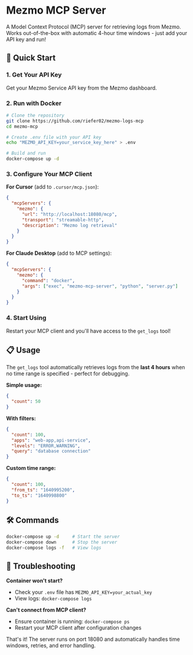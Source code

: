 # Mezmo MCP Server

A Model Context Protocol (MCP) server for retrieving logs from Mezmo. Works out-of-the-box with automatic 4-hour time windows - just add your API key and run!

## 🚀 Quick Start

### 1. Get Your API Key

Get your Mezmo Service API key from the Mezmo dashboard.

### 2. Run with Docker

```bash
# Clone the repository
git clone https://github.com/riefer02/mezmo-logs-mcp
cd mezmo-mcp

# Create .env file with your API key
echo "MEZMO_API_KEY=your_service_key_here" > .env

# Build and run
docker-compose up -d
```

### 3. Configure Your MCP Client

**For Cursor** (add to `.cursor/mcp.json`):

```json
{
  "mcpServers": {
    "mezmo": {
      "url": "http://localhost:18080/mcp",
      "transport": "streamable-http",
      "description": "Mezmo log retrieval"
    }
  }
}
```

**For Claude Desktop** (add to MCP settings):

```json
{
  "mcpServers": {
    "mezmo": {
      "command": "docker",
      "args": ["exec", "mezmo-mcp-server", "python", "server.py"]
    }
  }
}
```

### 4. Start Using

Restart your MCP client and you'll have access to the `get_logs` tool!

## 📋 Usage

The `get_logs` tool automatically retrieves logs from the **last 4 hours** when no time range is specified - perfect for debugging.

**Simple usage:**

```json
{
  "count": 50
}
```

**With filters:**

```json
{
  "count": 100,
  "apps": "web-app,api-service",
  "levels": "ERROR,WARNING",
  "query": "database connection"
}
```

**Custom time range:**

```json
{
  "count": 100,
  "from_ts": "1640995200",
  "to_ts": "1640998800"
}
```

## 🛠️ Commands

```bash
docker-compose up -d     # Start the server
docker-compose down      # Stop the server
docker-compose logs -f   # View logs
```

## 🐛 Troubleshooting

**Container won't start?**

- Check your `.env` file has `MEZMO_API_KEY=your_actual_key`
- View logs: `docker-compose logs`

**Can't connect from MCP client?**

- Ensure container is running: `docker-compose ps`
- Restart your MCP client after configuration changes

That's it! The server runs on port 18080 and automatically handles time windows, retries, and error handling.
